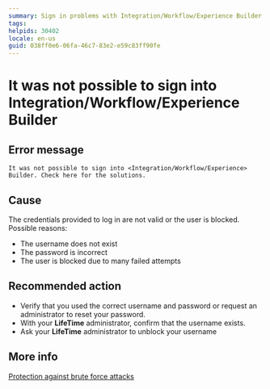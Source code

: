```yaml
---
summary: Sign in problems with Integration/Workflow/Experience Builder
tags:
helpids: 30402
locale: en-us
guid: 038ff0e6-06fa-46c7-83e2-e59c83ff90fe
---
```


# It was not possible to sign into Integration/Workflow/Experience Builder


## Error message

`It was not possible to sign into <Integration/Workflow/Experience> Builder. Check here for the solutions.`

## Cause

The credentials provided to log in are not valid or the user is blocked. Possible reasons:

* The username does not exist
* The password is incorrect
* The user is blocked due to many failed attempts


## Recommended action

* Verify that you used the correct username and password or request an administrator to reset your password.
* With your **LifeTime** administrator, confirm that the username exists.
* Ask your **LifeTime** administrator to unblock your username

## More info
[Protection against brute force attacks](https://success.outsystems.com/Documentation/11_x_platform/Managing_the_Applications_Lifecycle/Secure_the_Applications/Protection_against_Brute_Force_Attacks#Unblocking_in_LifeTime_and_Service_Center)
